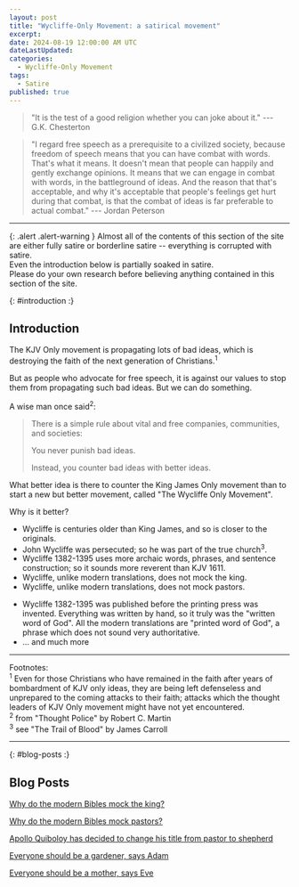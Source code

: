 ```yaml
---
layout: post
title: "Wycliffe-Only Movement: a satirical movement"
excerpt: 
date: 2024-08-19 12:00:00 AM UTC
dateLastUpdated:
categories:
  - Wycliffe-Only Movement
tags: 
  - Satire
published: true
---
```



> "It is the test of a good religion whether you can joke about it." 
> --- G.K. Chesterton

> "I regard free speech as a prerequisite to a civilized society, because freedom of speech means that you can have combat with words. That's what it means. It doesn't mean that people can happily and gently exchange opinions. It means that we can engage in combat with words, in the battleground of ideas. And the reason that that's acceptable, and why it's acceptable that people's feelings get hurt during that combat, is that the combat of ideas is far preferable to actual combat."
> --- Jordan Peterson

---

{: .alert .alert-warning }
Almost all of the contents of this section of the site are either fully satire or borderline satire -- everything is corrupted with satire. 
<br />
Even the introduction below is partially soaked in satire.
<br />
Please do your own research before believing anything contained in this section of the site.



{: #introduction :}
## Introduction

<!-- <div>
    <h2 style="text-align: center;">Introduction</h2>
</div> -->


The KJV Only movement is propagating lots of bad ideas, which is destroying the faith of the next generation of Christians.<sup>1</sup> 

But as people who advocate for free speech, it is against our values to stop them from propagating such bad ideas. But we can do something.

A wise man once said<sup>2</sup>:

> There is a simple rule about vital and free companies, communities, and societies:
>
> You never punish bad ideas.
>
> Instead, you counter bad ideas with better ideas.

What better idea is there to counter the King James Only movement than to start a new but better movement, called "The Wycliffe Only Movement".

Why is it better?

 - Wycliffe is centuries older than King James, and so is closer to the originals.
 - John Wycliffe was persecuted; so he was part of the true church<sup>3</sup>.
 - Wycliffe 1382-1395 uses more archaic words, phrases, and sentence construction; so it sounds more reverent than KJV 1611.
 - Wycliffe, unlike modern translations, does not mock the king.
 - Wycliffe, unlike modern translations, does not mock pastors.
 <!-- - Wycliffe 1382-1395, unlike all the other modern translations, does not say that John Wycliffe and Jesus are the same person. -->
 - Wycliffe 1382-1395 was published before the printing press was invented. Everything was written by hand, so it truly was the "written word of God". All the modern translations are "printed word of God", a phrase which does not sound very authoritative.
 - ... and much more

---


<div class="small">
Footnotes:
<br />
<sup>1</sup> Even for those Christians who have remained in the faith after years of bombardment of KJV only ideas, they are being left defenseless and unprepared to the coming attacks to their faith; attacks which the thought leaders of KJV Only movement might have not yet encountered.
<br />
<sup>2</sup> from "Thought Police" by Robert C. Martin
<br />
<sup>3</sup> see "The Trail of Blood" by James Carroll
</div>


---

{: #blog-posts :}
## Blog Posts

[Why do the modern Bibles mock the king?](/2024/08/20/why-do-modern-bibles-mock-the-king)

[Why do the modern Bibles mock pastors?](/2024/09/07/why-do-modern-bibles-mock-pastors)

[Apollo Quiboloy has decided to change his title from pastor to shepherd](/2024/09/21/apollo-quiboloy-decided-to-change-his-title-from-pastor-to-shepherd)

[Everyone should be a gardener, says Adam](/2024/10/05/everyone-should-be-a-gardener-says-adam)

[Everyone should be a mother, says Eve](/2024/11/02/everyone-should-be-a-mother-says-eve)
